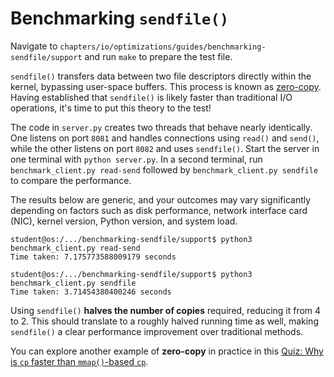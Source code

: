 # Benchmarking `sendfile()`

Navigate to `chapters/io/optimizations/guides/benchmarking-sendfile/support` and run `make` to prepare the test file.

`sendfile()` transfers data between two file descriptors directly within the kernel, bypassing user-space buffers.
This process is known as [zero-copy](../../reading/zero-copy.md).
Having established that `sendfile()` is likely faster than traditional I/O operations, it's time to put this theory to the test!

The code in `server.py` creates two threads that behave nearly identically.
One listens on port `8081` and handles connections using `read()` and `send()`, while the other listens on port `8082` and uses `sendfile()`.
Start the server in one terminal with `python server.py`.
In a second terminal, run `benchmark_client.py read-send` followed by `benchmark_client.py sendfile` to compare the performance.

The results below are generic, and your outcomes may vary significantly depending on factors such as disk performance, network interface card (NIC), kernel version, Python version, and system load.

```console
student@os:/.../benchmarking-sendfile/support$ python3 benchmark_client.py read-send
Time taken: 7.175773588009179 seconds

student@os:/.../benchmarking-sendfile/support$ python3 benchmark_client.py sendfile
Time taken: 3.71454380400246 seconds
```

Using `sendfile()` **halves the number of copies** required, reducing it from 4 to 2.
This should translate to a roughly halved running time as well, making `sendfile()` a clear performance improvement over traditional methods.

You can explore another example of **zero-copy** in practice in this [Quiz: Why is `cp` faster than `mmap()`-based `cp`](../../../file-descriptors/drills/questions/mmap-read-write-benchmark.md).
